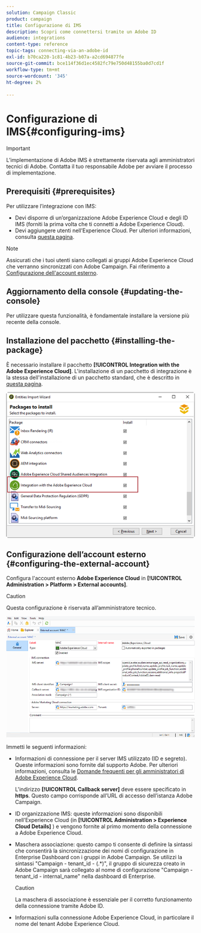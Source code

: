 ```yaml
---
solution: Campaign Classic
product: campaign
title: Configurazione di IMS
description: Scopri come connettersi tramite un Adobe ID
audience: integrations
content-type: reference
topic-tags: connecting-via-an-adobe-id
exl-id: b70ca220-1c81-4b23-b07a-a2cd694877fe
source-git-commit: bce114f36d1ec4582fc79e750d48155ba0d7cd1f
workflow-type: tm+mt
source-wordcount: '345'
ht-degree: 2%

---
```


# Configurazione di IMS{#configuring-ims}

>[!IMPORTANT]
>
>L’implementazione di Adobe IMS è strettamente riservata agli amministratori tecnici di Adobe. Contatta il tuo responsabile Adobe per avviare il processo di implementazione.

## Prerequisiti {#prerequisites}

Per utilizzare l’integrazione con IMS:

* Devi disporre di un’organizzazione Adobe Experience Cloud e degli ID IMS (forniti la prima volta che ti connetti a Adobe Experience Cloud).
* Devi aggiungere utenti nell’Experience Cloud. Per ulteriori informazioni, consulta [questa pagina](https://experienceleague.adobe.com/docs/core-services/interface/manage-users-and-products/admin-getting-started.html).

>[!NOTE]
>
>Assicurati che i tuoi utenti siano collegati ai gruppi Adobe Experience Cloud che verranno sincronizzati con Adobe Campaign. Fai riferimento a [Configurazione dell&#39;account esterno](#configuring-the-external-account).

## Aggiornamento della console {#updating-the-console}

Per utilizzare questa funzionalità, è fondamentale installare la versione più recente della console.

## Installazione del pacchetto {#installing-the-package}

È necessario installare il pacchetto **[!UICONTROL Integration with the Adobe Experience Cloud]**. L&#39;installazione di un pacchetto di integrazione è la stessa dell&#39;installazione di un pacchetto standard, che è descritto in [questa pagina](../../installation/using/installing-campaign-standard-packages.md).

![](assets/ims_6.png)

## Configurazione dell’account esterno {#configuring-the-external-account}

Configura l&#39;account esterno **Adobe Experience Cloud** in **[!UICONTROL Administration > Platform > External accounts]**.

>[!CAUTION]
>
>Questa configurazione è riservata all’amministratore tecnico.

![](assets/ims_5.png)

Immetti le seguenti informazioni:

* Informazioni di connessione per il server IMS utilizzato (ID e segreto). Queste informazioni sono fornite dal supporto Adobe. Per ulteriori informazioni, consulta le [Domande frequenti per gli amministratori di Adobe Experience Cloud](https://experienceleague.adobe.com/docs/core-services/interface/manage-users-and-products/faq.html).

   L&#39;indirizzo **[!UICONTROL Callback server]** deve essere specificato in **https**. Questo campo corrisponde all’URL di accesso dell’istanza Adobe Campaign.

* ID organizzazione IMS: queste informazioni sono disponibili nell’Experience Cloud (in **[!UICONTROL Administration > Experience Cloud Details]** ) e vengono fornite al primo momento della connessione a Adobe Experience Cloud.
* Maschera associazione: questo campo ti consente di definire la sintassi che consentirà la sincronizzazione dei nomi di configurazione in Enterprise Dashboard con i gruppi in Adobe Campaign. Se utilizzi la sintassi &quot;Campaign - tenant_id - (.*)&quot;, il gruppo di sicurezza creato in Adobe Campaign sarà collegato al nome di configurazione &quot;Campaign - tenant_id - internal_name&quot; nella dashboard di Enterprise.

   >[!CAUTION]
   >
   >La maschera di associazione è essenziale per il corretto funzionamento della connessione tramite Adobe ID.

* Informazioni sulla connessione Adobe Experience Cloud, in particolare il nome del tenant Adobe Experience Cloud.

